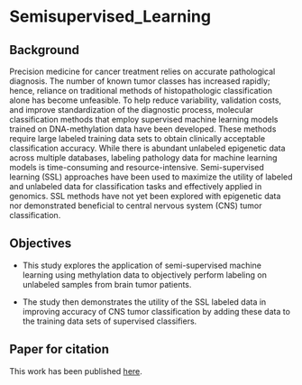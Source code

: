 # Semisupervised_Learning
## Background

Precision medicine for cancer treatment relies on accurate pathological diagnosis. The number of known tumor classes has increased rapidly; hence, reliance on traditional methods of histopathologic classification alone has become unfeasible. To help reduce variability, validation costs, and improve standardization of the diagnostic process, molecular classification methods that employ supervised machine learning models trained on DNA-methylation data have been developed. These methods require large labeled training data sets to obtain clinically acceptable classification accuracy. While there is abundant unlabeled epigenetic data across multiple databases,  labeling pathology data for machine learning models is time-consuming and resource-intensive. Semi-supervised learning (SSL) approaches have been used to maximize the utility of labeled and unlabeled data for classification tasks and effectively applied in genomics. SSL methods have not yet been explored with epigenetic data nor demonstrated beneficial to central nervous system (CNS) tumor classification. 

## Objectives

* This study explores the application of semi-supervised machine learning using methylation data to objectively perform labeling on unlabeled samples from brain tumor patients.

* The study then demonstrates the utility of the SSL labeled data in improving accuracy of CNS tumor classification by adding these data to the training data sets of supervised classifiers.


## Paper for citation

This work has been published [here](https://bmcbioinformatics.biomedcentral.com/articles/10.1186/s12859-022-04764-1).

